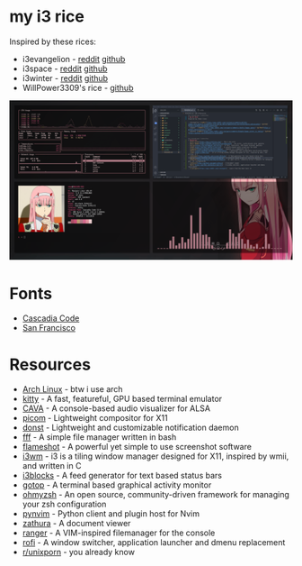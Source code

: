 # my i3 rice
Inspired by these rices:

- i3evangelion - [reddit](https://www.reddit.com/r/unixporn/comments/gk7s94/i3gaps_nord_genesis_evangelion_rice_and_my_daily/fqpeyr9?utm_source=share&utm_medium=web2x) [github](https://github.com/amogh-w/dotfiles)
- i3space - [reddit](https://www.reddit.com/r/unixporn/comments/i5y32z/i3gaps_space/) [github](https://github.com/Vista1nik/i3-space)
- i3winter - [reddit](https://www.reddit.com/r/unixporn/comments/k2wgxb/i3gaps_winter_is_coming/) [github](https://github.com/Vista1nik/i3-winter2020)
- WillPower3309's rice - [github](https://github.com/WillPower3309/dotfiles)



![1](/Screenshots/unfinished_002_rice.png?raw=true "Unfinished 002 Rice")

# Fonts
- [Cascadia Code](https://www.archlinux.org/packages/community/any/ttf-cascadia-code/)
- [San Francisco](https://aur.archlinux.org/packages/otf-san-francisco-pro/)

# Resources
- [Arch Linux](https://www.archlinux.org/) - btw i use arch
- [kitty](https://sw.kovidgoyal.net/kitty/) - A fast, featureful, GPU based terminal emulator
- [CAVA](https://github.com/karlstav/cava) - A console-based audio visualizer for ALSA
- [picom](https://github.com/ibhagwan/picom) - Lightweight compositor for X11
- [donst](https://github.com/dunst-project/dunst) - Lightweight and customizable notification daemon
- [fff](https://github.com/dylanaraps/fff) - A simple file manager written in bash
- [flameshot](https://github.com/flameshot-org/flameshot) - A powerful yet simple to use screenshot software
- [i3wm](https://i3wm.org/) - i3 is a tiling window manager designed for X11, inspired by wmii, and written in C
- [i3blocks](https://github.com/vivien/i3blocks) - A feed generator for text based status bars
- [gotop](https://github.com/xxxserxxx/gotop) - A terminal based graphical activity monitor
- [ohmyzsh](https://github.com/ohmyzsh/ohmyzsh) - An open source, community-driven framework for managing your zsh configuration
- [pynvim](https://github.com/neovim/pynvim) - Python client and plugin host for Nvim 
- [zathura](https://github.com/pwmt/zathura) - A document viewer
- [ranger](https://github.com/ranger/ranger) - A VIM-inspired filemanager for the console 
- [rofi](https://github.com/davatorium/rofi) - A window switcher, application launcher and dmenu replacement
- [r/unixporn](https://www.reddit.com/r/unixporn) - you already know

